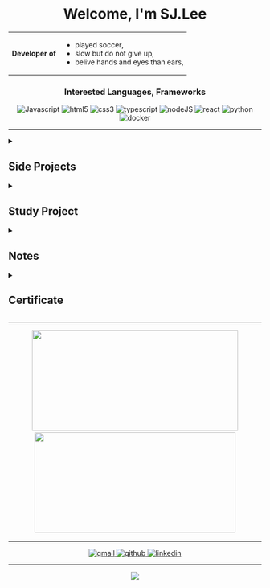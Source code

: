 <!--
### Hi there 👋

**eagleduk/eagleduk** is a ✨ _special_ ✨ repository because its `README.md` (this file) appears on your GitHub profile.

Here are some ideas to get you started:

- 🔭 I’m currently working on ...
- 🌱 I’m currently learning ...
- 👯 I’m looking to collaborate on ...
- 🤔 I’m looking for help with ...
- 💬 Ask me about ...
- 📫 How to reach me: ...
- 😄 Pronouns: ...
- ⚡ Fun fact: ...
-->

<p align="center">
    <h1 align="center">
        Welcome, I'm SJ.Lee
    </h1>
</p>

<!--
<p>
    <p>
        ddd
    </p>
    <p>
        ttr
    </p>
</p> -->

<p>
    <table>
        <tr>
            <td>
                <strong>Developer of</strong>
            </td>
            <td>
                <ul>
                    <li>
                        played soccer,
                    </li>
                    <li>
                        slow but do not give up,
                    </li>
                    <li>
                        belive hands and eyes than ears,
                    </li>
                </ul>
            </td>
        </tr>
    </table>
</p>

<p>
    <h3 align="center"> 
        Interested Languages, Frameworks
    </h3>
</p>
<p align="center">
    <img src="https://img.shields.io/badge/javascript-%23323330.svg?style=for-the-badge&logo=javascript&logoColor=%23F7DF1E" alt="Javascript" />
    <img src="https://img.shields.io/badge/html5-%23E34F26.svg?style=for-the-badge&logo=html5&logoColor=white" alt="html5" />
    <img src="https://img.shields.io/badge/css3-%231572B6.svg?style=for-the-badge&logo=css3&logoColor=white" alt="css3" />
    <img src="https://img.shields.io/badge/typescript-%23007ACC.svg?style=for-the-badge&logo=typescript&logoColor=white" alt="typescript" />
    <img src="https://img.shields.io/badge/node.js-6DA55F?style=for-the-badge&logo=node.js&logoColor=white" alt="nodeJS" />
    <img src="https://img.shields.io/badge/react-%2320232a.svg?style=for-the-badge&logo=react&logoColor=%2361DAFB" alt="react" />
    <img src="https://img.shields.io/badge/python-3670A0?style=for-the-badge&logo=python&logoColor=ffdd54" alt="python">
    <img src="https://img.shields.io/badge/Docker-2496ED?style=for-the-badge&logo=Docker&logoColor=white" alt="docker"/>

</p>

<hr />

<details>
    <summary>
        <h2> Side Projects </h2>
    </summary>
    <table width="100%">
        <tbody>
            <tr>
                <td width="33%" align="center">
                    Data Structure
                </td>
                <td width="33%" align="center">
                    Algorithm
                </td>
                <td width="33%" align="center"> 
                    Traning_Tactics
                </td>
            </tr>
            <tr>
                <td align="center">
                    <a href="https://eagleduk.github.io/datastructure/" target="_blank">
                        <img src="images/structure.png" height="130"/>
                    </a>
                </td>
                <td align="center">
                    <a href="https://eagleduk.github.io/algorithm/" target="_blank">
                        <img src="images/algorithm.png" height="130"/>
                    </a>
                </td>
                <td align="center">
                    <a href="https://eagleduk.github.io/Tranining_Tactics/" target="_blank">
                        <img src="images/traning_tactics.png" height="130"/>
                    </a>
                </td>
            </tr>
            <tr>
                <td align="center">
                    <img src="https://raw.githubusercontent.com/devicons/devicon/master/icons/html5/html5-original-wordmark.svg" alt="html5" width="30" height="30" />
                    <img src="https://raw.githubusercontent.com/devicons/devicon/master/icons/css3/css3-original-wordmark.svg" 
                    alt="css3" width="30" height="30" />
                    <img src="https://raw.githubusercontent.com/devicons/devicon/master/icons/javascript/javascript-original.svg"
                    alt="javascript" width="30" height="30" />
                </td>
                <td align="center">
                    <img src="https://raw.githubusercontent.com/devicons/devicon/master/icons/html5/html5-original-wordmark.svg" alt="html5" width="30" height="30" />
                    <img src="https://raw.githubusercontent.com/devicons/devicon/master/icons/css3/css3-original-wordmark.svg" 
                    alt="css3" width="30" height="30" />
                    <img src="https://raw.githubusercontent.com/devicons/devicon/master/icons/javascript/javascript-original.svg"
                    alt="javascript" width="30" height="30" />
                </td>
                <td align="center">
                    <img src="https://raw.githubusercontent.com/github/explore/80688e429a7d4ef2fca1e82350fe8e3517d3494d/topics/react/react.png" alt="react" width="30" height="30" />
                    <img src="https://raw.githubusercontent.com/devicons/devicon/1119b9f84c0290e0f0b38982099a2bd027a48bf1/icons/firebase/firebase-plain.svg"
                    alt="firebase" width="30" height="30" />
                </td>
            </tr>
            <tr>
                <td align="center">
                    <a href="https://github.com/eagleduk/datastructure" target="_blank">
                        <img src="https://img.shields.io/badge/github-%23121011.svg?style=for-the-badge&logo=github&logoColor=white">
                    </a>
                </td>
                <td align="center">
                    <a href="https://github.com/eagleduk/algorithm" target="_blank">
                        <img src="https://img.shields.io/badge/github-%23121011.svg?style=for-the-badge&logo=github&logoColor=white">
                    </a>
                </td>
                <td align="center">
                    <a href="https://github.com/eagleduk/Tranining_Tactics" target="_blank">
                        <img src="https://img.shields.io/badge/github-%23121011.svg?style=for-the-badge&logo=github&logoColor=white">
                    </a>
                </td>
            </tr>
        </tbody>
    </table>
</details>

<details>
    <summary>
        <h2> Study Project </h2>
    </summary>
    <table width="100%">
        <tr>
            <td width="250" align="left">
                kakao-clone
            </td>
            <td>
                <img src="https://raw.githubusercontent.com/devicons/devicon/master/icons/html5/html5-original-wordmark.svg" alt="html5" width="30" height="30" />
                <img src="https://raw.githubusercontent.com/devicons/devicon/master/icons/css3/css3-original-wordmark.svg" 
                alt="css3" width="30" height="30" />
                <img src="https://raw.githubusercontent.com/devicons/devicon/master/icons/javascript/javascript-original.svg"
                alt="javascript" width="30" height="30" />
                <img src="https://raw.githubusercontent.com/devicons/devicon/1119b9f84c0290e0f0b38982099a2bd027a48bf1/icons/firebase/firebase-plain.svg"
                alt="firebase" width="30" height="30" />
            </td>
            <td width="150">
                <a href="https://github.com/eagleduk/kokoa-clone" target="_blank">
                    <img src="https://img.shields.io/badge/github-%23121011.svg?style=for-the-badge&logo=github&logoColor=white">
                </a>
            </td>
        </tr>
        <tr>
            <td width="250" align="left">
                youtube-clone
            </td>
            <td>
                <img src="https://raw.githubusercontent.com/devicons/devicon/1119b9f84c0290e0f0b38982099a2bd027a48bf1/icons/nodejs/nodejs-original.svg" alt="node" width="30" height="30" />
                <img src="https://raw.githubusercontent.com/devicons/devicon/1119b9f84c0290e0f0b38982099a2bd027a48bf1/icons/sass/sass-original.svg" alt="sass" width="30" height="30" />
                <img src="https://raw.githubusercontent.com/devicons/devicon/1119b9f84c0290e0f0b38982099a2bd027a48bf1/icons/amazonwebservices/amazonwebservices-original.svg" alt="aws" width="30" height="30" />
                <img src="https://raw.githubusercontent.com/devicons/devicon/1119b9f84c0290e0f0b38982099a2bd027a48bf1/icons/express/express-original.svg" alt="express" width="30" height="30" />
                <img src="https://raw.githubusercontent.com/devicons/devicon/1119b9f84c0290e0f0b38982099a2bd027a48bf1/icons/mongodb/mongodb-original.svg" alt="mongodb" width="30" height="30" />
                <img src="https://skillicons.dev/icons?i=pug" alt="pug" width="30" height="30" />
                <img src="https://raw.githubusercontent.com/devicons/devicon/1119b9f84c0290e0f0b38982099a2bd027a48bf1/icons/heroku/heroku-original.svg" alt="heroku" width="30" height="30" />
            </td>
            <td width="150">
                <a href="https://github.com/eagleduk/wetube-reloaded" target="_blank">
                    <img src="https://img.shields.io/badge/github-%23121011.svg?style=for-the-badge&logo=github&logoColor=white">
                </a>
            </td>
        </tr>
        <tr>
            <td width="250" align="left">
                realtimeNodeJS
            </td>
            <td>
                <img src="https://raw.githubusercontent.com/devicons/devicon/1119b9f84c0290e0f0b38982099a2bd027a48bf1/icons/nodejs/nodejs-original.svg" alt="node" width="30" height="30" />
                <img src="https://raw.githubusercontent.com/devicons/devicon/1119b9f84c0290e0f0b38982099a2bd027a48bf1/icons/sass/sass-original.svg" alt="sass" width="30" height="30" />
                <img src="https://raw.githubusercontent.com/devicons/devicon/1119b9f84c0290e0f0b38982099a2bd027a48bf1/icons/gulp/gulp-plain.svg" alt="gulp" width="30" height="30" />
                <img src="https://skillicons.dev/icons?i=pug" alt="pug" width="30" height="30" />
            </td>
            <td width="150">
                <a href="https://github.com/eagleduk/realtimeNodeJS" target="_blank">
                    <img src="https://img.shields.io/badge/github-%23121011.svg?style=for-the-badge&logo=github&logoColor=white">
                </a>
            </td>
        </tr>
        <tr>
            <td width="250" align="left">
                netflix-clone
            </td>
            <td>
                <img src="https://raw.githubusercontent.com/github/explore/80688e429a7d4ef2fca1e82350fe8e3517d3494d/topics/react/react.png" alt="react" width="30" height="30" />
                <img src="https://raw.githubusercontent.com/devicons/devicon/1119b9f84c0290e0f0b38982099a2bd027a48bf1/icons/typescript/typescript-original.svg" alt="typescript" width="30" height="30" />
            </td>
            <td width="150">
                <a href="https://github.com/eagleduk/react-masterclass" target="_blank">
                    <img src="https://img.shields.io/badge/github-%23121011.svg?style=for-the-badge&logo=github&logoColor=white">
                </a>
            </td>
        </tr>
        <tr>
            <td width="250" align="left">
                instagram-clone(backend)
            </td>
            <td>
                <img src="https://raw.githubusercontent.com/devicons/devicon/1119b9f84c0290e0f0b38982099a2bd027a48bf1/icons/nodejs/nodejs-original.svg" alt="node" width="30" height="30" />
                <img src="https://raw.githubusercontent.com/devicons/devicon/1119b9f84c0290e0f0b38982099a2bd027a48bf1/icons/express/express-original.svg" alt="express" width="30" height="30" />
                <img src="https://skillicons.dev/icons?i=apollo" alt="apollo" width="30" height="30" />
                <img src="https://raw.githubusercontent.com/devicons/devicon/1119b9f84c0290e0f0b38982099a2bd027a48bf1/icons/graphql/graphql-plain.svg" alt="graphql" width="30" height="30" />
                <img src="https://skillicons.dev/icons?i=prisma" alt="prisma" width="30" height="30" />
                <img src="https://raw.githubusercontent.com/devicons/devicon/1119b9f84c0290e0f0b38982099a2bd027a48bf1/icons/postgresql/postgresql-original.svg" alt="postgres" width="30" height="30" />
                <img src="https://raw.githubusercontent.com/devicons/devicon/1119b9f84c0290e0f0b38982099a2bd027a48bf1/icons/amazonwebservices/amazonwebservices-original.svg" alt="aws" width="30" height="30" />
                <img src="https://raw.githubusercontent.com/devicons/devicon/1119b9f84c0290e0f0b38982099a2bd027a48bf1/icons/heroku/heroku-original.svg" alt="heroku" width="30" height="30" />
            </td>
            <td width="150">
                <a href="https://github.com/eagleduk/instagramclone-backend" target="_blank">
                    <img src="https://img.shields.io/badge/github-%23121011.svg?style=for-the-badge&logo=github&logoColor=white">
                </a>
            </td>
        </tr>
        <tr>
            <td width="250" align="left">
                instagram-clone(frontend)
            </td>
            <td>
                <img src="https://raw.githubusercontent.com/github/explore/80688e429a7d4ef2fca1e82350fe8e3517d3494d/topics/react/react.png" alt="react" width="30" height="30" />
                <img src="https://raw.githubusercontent.com/devicons/devicon/1119b9f84c0290e0f0b38982099a2bd027a48bf1/icons/graphql/graphql-plain.svg" alt="graphql" width="30" height="30" />
                <img src="https://skillicons.dev/icons?i=netlify" alt="netlify" width="30" height="30" />
            </td>
            <td width="150">
                <a href="https://github.com/eagleduk/instagramclone-web" target="_blank">
                    <img src="https://img.shields.io/badge/github-%23121011.svg?style=for-the-badge&logo=github&logoColor=white">
                </a>
            </td>
        </tr>
        <tr>
            <td width="250" align="left">
                Music Video Player
            </td>
            <td>
                <img src="https://raw.githubusercontent.com/devicons/devicon/1119b9f84c0290e0f0b38982099a2bd027a48bf1/icons/nodejs/nodejs-original.svg" alt="node" width="30" height="30" />
                <img src="https://github.com/eagleduk/melonclone/assets/33012310/1112f385-0060-4e9d-9290-f7428c6a7083" alt="cloudtype" width="30" height="30" />
            </td>
            <td width="150">
                <a href="https://github.com/eagleduk/melonclone" target="_blank">
                    <img src="https://img.shields.io/badge/github-%23121011.svg?style=for-the-badge&logo=github&logoColor=white">
                </a>
            </td>
        </tr>
    </table>
</details>

<details>
    <summary>
        <h2> Notes </h2>
    </summary>
    <p>
        <a href="https://github.com/eagleduk/HTML">
            <img src="https://img.shields.io/badge/github-%23121011.svg?style=for-the-badge&logo=github&logoColor=white&label=HTML">
        </a>
        <a href="https://github.com/eagleduk/CSS">
            <img src="https://img.shields.io/badge/github-%23121011.svg?style=for-the-badge&logo=github&logoColor=white&label=CSS">
        </a>
        <a href="https://github.com/eagleduk/javascript">
            <img src="https://img.shields.io/badge/github-%23121011.svg?style=for-the-badge&logo=github&logoColor=white&label=JAVASCRIPT">
        </a>
        <a href="https://versed-gymnast-e51.notion.site/ECMA-Script-7db445395a284847bd01bc8eeaf82f5c">
            <img src="https://img.shields.io/badge/Notion-%23000000.svg?style=for-the-badge&logo=notion&logoColor=white&label=ECMA">
        </a>
        <a href="https://versed-gymnast-e51.notion.site/Typescript-be8ecdc17d644386b4824df52c5e065c">
            <img src="https://img.shields.io/badge/Notion-%23000000.svg?style=for-the-badge&logo=notion&logoColor=white&label=TYPESCRIPT">
        </a>
        <a href="https://versed-gymnast-e51.notion.site/React-f5dd742d7bad4d998cd39e2b626c893b">
            <img src="https://img.shields.io/badge/Notion-%23000000.svg?style=for-the-badge&logo=notion&logoColor=white&label=REACT">
        </a>
        <a href="https://versed-gymnast-e51.notion.site/Docker-55f1bf78ec434bc49ecf517fbc242f91">
            <img src="https://img.shields.io/badge/Notion-%23000000.svg?style=for-the-badge&logo=notion&logoColor=white&label=DOCKER">
        </a>
    </p>
</details>

<details>
    <summary>
        <h2> Certificate </h2>
    </summary>
    <table>
        <tr>    
            <td width="400" align="left">
                프론트엔드 개발 올인원 패키지 with React Online
            </td>
            <td>
                <img src="images/fastcampus.svg" alt="fastcampus" width="90" height="28"/>
                <!-- <img src="https://img.shields.io/badge/Udemy-A435F0?style=for-the-badge&logo=Udemy&logoColor=white" alt="udemy" width="90" height="28" > -->
            </td>
            <td>
                <!-- <a href="https://github.com/eagleduk/100-days-of-web-development" target="_blank">
                    <img src="https://img.shields.io/badge/github-%23121011.svg?style=for-the-badge&logo=github&logoColor=white">
                </a> -->
            </td>
        </tr>
        <tr>    
            <td width="400" align="left">
                100일 코딩 챌린지 - Web Development 부트캠프
            </td>
            <td>
                <a href="https://www.udemy.com/certificate/UC-c17f5bdf-3f11-42a1-b84f-32d641a6e27f/">
                    <img src="https://img.shields.io/badge/Udemy-A435F0?style=for-the-badge&logo=Udemy&logoColor=white" alt="udemy" width="90" height="28" />
                </a>
            </td>
            <td>
                <a href="https://github.com/eagleduk/100-days-of-web-development" target="_blank">
                    <img src="https://img.shields.io/badge/github-%23121011.svg?style=for-the-badge&logo=github&logoColor=white">
                </a>
            </td>
        </tr>
        <tr>    
            <td width="400" align="left">
                Typescript :기초부터 실천형 프로젝트까지 with React + NodeJS
            </td>
            <td>
                <a href="https://www.udemy.com/certificate/UC-be71a267-82c2-4843-9439-6291e488dc15/">
                    <img src="https://img.shields.io/badge/Udemy-A435F0?style=for-the-badge&logo=Udemy&logoColor=white" alt="udemy" width="90" height="28" />
                </a>
            </td>
            <td>
                <a href="https://github.com/eagleduk/basic-typescript" target="_blank">
                    <img src="https://img.shields.io/badge/github-%23121011.svg?style=for-the-badge&logo=github&logoColor=white">
                </a>
            </td>
        </tr>
        <tr>    
            <td width="400" align="left">
                React Query : React로 서버 상태 관리하기
            </td>
            <td>
                <a href="https://www.udemy.com/certificate/UC-b8b99078-e816-4e5a-824f-946566653ce4/">
                    <img src="https://img.shields.io/badge/Udemy-A435F0?style=for-the-badge&logo=Udemy&logoColor=white" alt="udemy" width="90" height="28" />
                </a>
            </td>
            <td>
                <a href="https://github.com/eagleduk/react.query" target="_blank">
                    <img src="https://img.shields.io/badge/github-%23121011.svg?style=for-the-badge&logo=github&logoColor=white">
                </a>
            </td>
        </tr>
        <tr>    
            <td width="400" align="left">
                JavaScript 알고리즘 & 자료구조 마스터 클래스
            </td>
            <td>
                <a href="https://www.udemy.com/certificate/UC-804f16d9-6b90-412d-b22b-0fea753cd5bb/">
                    <img src="https://img.shields.io/badge/Udemy-A435F0?style=for-the-badge&logo=Udemy&logoColor=white" alt="udemy" width="90" height="28" />
                </a>
            </td>
            <td>
                <a href="https://github.com/eagleduk/algorithms.datastructures.masterclass" target="_blank">
                    <img src="https://img.shields.io/badge/github-%23121011.svg?style=for-the-badge&logo=github&logoColor=white">
                </a>
            </td>
        </tr>
        <tr>    
            <td width="400" align="left">
                TypeScript 마스터 with Webpack & React
            </td>
            <td>
                <a href="https://www.udemy.com/certificate/UC-6f13e34d-45cb-4e29-8d68-b346a41f1d70/">
                    <img src="https://img.shields.io/badge/Udemy-A435F0?style=for-the-badge&logo=Udemy&logoColor=white" alt="udemy" width="90" height="28" />
                </a>
            </td>
            <td>
                <a href="https://github.com/eagleduk/typescript-master" target="_blank">
                    <img src="https://img.shields.io/badge/github-%23121011.svg?style=for-the-badge&logo=github&logoColor=white">
                </a>
            </td>
        </tr>
    </table>
</details>

<hr />
<p align="center">
    <img src="https://github-readme-stats.vercel.app/api?username=eagleduk&show_icons=true&theme=maroongold" width="410" height="200" />
    <img src="https://github-readme-stats.vercel.app/api/top-langs/?username=eagleduk&show_icons=true&layout=compact&theme=maroongold" width="400" height="200" />
</p>

<hr />
<p align="center">
    <a href="mailTo:eagleduk@gmail.com">
        <img src="https://img.shields.io/badge/Gmail-D14836?style=for-the-badge&logo=gmail&logoColor=white" alt="gmail" height="22" />
    </a>
    <a href="https://github.com/eagleduk/" target="_blank">
        <img src="https://img.shields.io/badge/github-%23121011.svg?style=for-the-badge&logo=github&logoColor=white" alt="github" height="22">
    </a>
    <a href="https://www.linkedin.com/in/seung-jin-lee-5995b01b1/">
        <img src="https://img.shields.io/badge/linkedin-%230077B5.svg?style=for-the-badge&logo=linkedin&logoColor=white" alt="linkedin" height="22">
    </a>
</p>
<hr />
<p align="center">
    <img src="https://hits.seeyoufarm.com/api/count/incr/badge.svg?url=https%3A%2F%2Fgithub.com%2Feagleduk%2Fhit-counter&count_bg=%2379C83D&title_bg=%23555555&icon=&icon_color=%23E7E7E7&title=hits&edge_flat=true" height="22"/>
</p>
